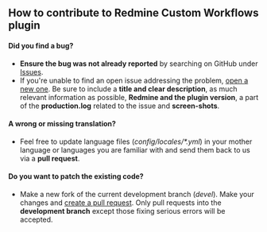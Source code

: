 ## How to contribute to Redmine Custom Workflows plugin

#### **Did you find a bug?**

* **Ensure the bug was not already reported** by searching on GitHub under [Issues](https://github.com/anteo/redmine_custom_workflows/issues).
* If you're unable to find an open issue addressing the problem, [open a new one](https://github.com/anteo/redmine_custom_workflows/issues/new). Be sure to include a **title and clear description**, as much relevant information as possible, **Redmine and the plugin version**, a part of the **production.log** related to the issue and **screen-shots**.

#### **A wrong or missing translation?**

* Feel free to update language files (_config/locales/*.yml_) in your mother language or languages you are familiar with and send them back to us via a **pull request**.

#### **Do you want to patch the existing code?**

* Make a new fork of the current development branch (_devel_). Make your changes and [create a pull request](https://github.com/anteo/redmine_custom_workflows/compare). Only pull requests into the **development branch** except those fixing serious errors will be accepted.
